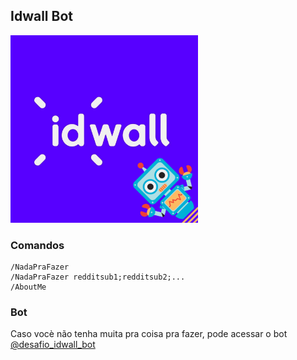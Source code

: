 ## Idwall Bot

<p align="left"><img src="img/logo.png" width="300"></p>

### Comandos

```
/NadaPraFazer
/NadaPraFazer redditsub1;redditsub2;...
/AboutMe
```

### Bot

Caso vocè não tenha muita pra coisa pra fazer, pode acessar o bot [@desafio_idwall_bot](https://telegram.me/desafio_idwall_bot)
